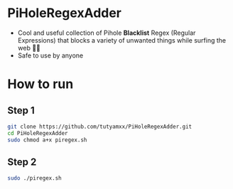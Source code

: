 # PiHoleRegexAdder

* Cool and useful collection of Pihole **Blacklist** Regex (Regular Expressions) that blocks a variety of unwanted things while surfing the web 🏄‍♂️
* Safe to use by anyone

# How to run

## Step 1
``` bash
git clone https://github.com/tutyamxx/PiHoleRegexAdder.git
cd PiHoleRegexAdder
sudo chmod a+x piregex.sh
```

## Step 2

``` bash
sudo ./piregex.sh
```
